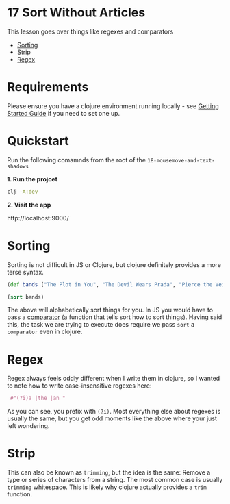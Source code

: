 # 17 Sort Without Articles

This lesson goes over things like regexes and comparators

- [Sorting](#sort)
- [Strip](#strip)
- [Regex](#regex)

# Requirements

Please ensure you have a clojure environment running locally - see [Getting Started Guide](https://github.com/tkjone/clojurescript-30#getting-started) if you need to set one up.

# Quickstart

Run the following comamnds from the root of the `18-mousemove-and-text-shadows`

**1. Run the projcet**

```bash
clj -A:dev
```

**2. Visit the app**

http://localhost:9000/

# Sorting

Sorting is not difficult in JS or Clojure, but clojure definitely provides a more terse syntax.

```clojure
(def bands ["The Plot in You", "The Devil Wears Prada", "Pierce the Veil"])

(sort bands)
```

The above will alphabetically sort things for you. In JS you would have to pass a [comparator](https://clojure.org/guides/comparators) (a function that tells sort how to sort things). Having said this, the task we are trying to execute does require we pass `sort` a `comparator` even in clojure.

# Regex

Regex always feels oddly different when I write them in clojure, so I wanted to note how to write case-insensitive regexes here:

```clojure
 #"(?i)a |the |an "
```

As you can see, you prefix with `(?i)`. Most everything else about regexes is usually the same, but you get odd moments like the above where your just left wondering.

# Strip

This can also be known as `trimming`, but the idea is the same: Remove a type or series of characters from a string. The most common case is usually `trimming` whitespace. This is likely why clojure actually provides a `trim` function.
